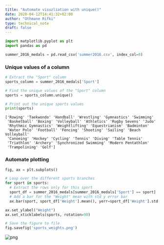 ```yaml
---
title: "Automate visuzliation with unique()"
date: 2020-04-12T14:41:32+02:00
author: "Othmane Rifki"
type: technical_note
draft: false
---
```


```python
import matplotlib.pyplot as plt
import pandas as pd

summer_2016_medals = pd.read_csv('summer2016.csv', index_col=0)
```

### Unique values of a column


```python
# Extract the "Sport" column
sports_column = summer_2016_medals['Sport']

# Find the unique values of the "Sport" column
sports = sports_column.unique()

# Print out the unique sports values
print(sports)
```

    ['Rowing' 'Taekwondo' 'Handball' 'Wrestling' 'Gymnastics' 'Swimming'
     'Basketball' 'Boxing' 'Volleyball' 'Athletics' 'Rugby Sevens' 'Judo'
     'Rhythmic Gymnastics' 'Weightlifting' 'Equestrianism' 'Badminton'
     'Water Polo' 'Football' 'Fencing' 'Shooting' 'Sailing' 'Beach Volleyball'
     'Canoeing' 'Hockey' 'Cycling' 'Tennis' 'Diving' 'Table Tennis'
     'Triathlon' 'Archery' 'Synchronized Swimming' 'Modern Pentathlon'
     'Trampolining' 'Golf']


### Automate plotting


```python
fig, ax = plt.subplots()

# Loop over the different sports branches
for sport in sports:
  # Extract the rows only for this sport
  sport_df = summer_2016_medals[summer_2016_medals['Sport'] == sport]
  # Add a bar for the "Weight" mean with std y error bar
  ax.bar(sport, sport_df['Weight'].mean(), yerr=sport_df['Weight'].std())

ax.set_ylabel("Weight")
ax.set_xticklabels(sports, rotation=90)

# Save the figure to file
fig.savefig('sports_weights.png')
```


![png](automateplot_5_0.png)


